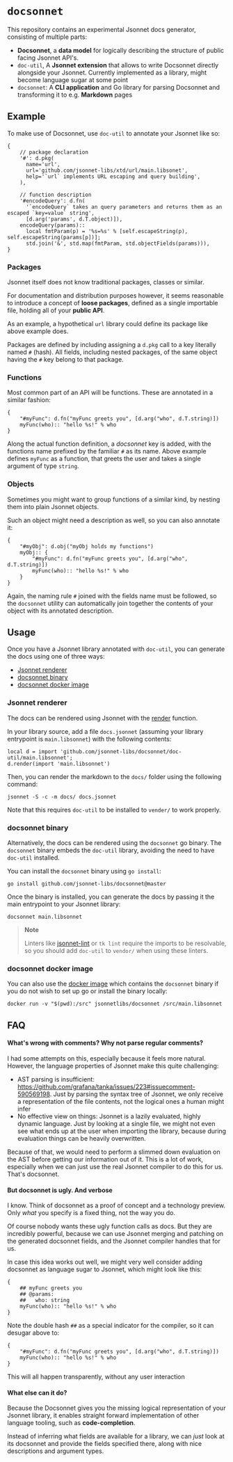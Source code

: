 # `docsonnet`

This repository contains an experimental Jsonnet docs generator, consisting of multiple parts:

- **Docsonnet**, a **data model** for logically describing the structure of public
  facing Jsonnet API's.
- `doc-util`, A **Jsonnet extension** that allows to write Docsonnet directly
  alongside your Jsonnet. Currently implemented as a library, might become
  language sugar at some point
- `docsonnet`: A **CLI application** and Go library for parsing Docsonnet and
  transforming it to e.g. **Markdown** pages

## Example

To make use of Docsonnet, use `doc-util` to annotate your Jsonnet like so:

```jsonnet
{
    // package declaration
    '#': d.pkg(
      name='url',
      url='github.com/jsonnet-libs/xtd/url/main.libsonet',
      help='`url` implements URL escaping and query building',
    ),

    // function description
    '#encodeQuery': d.fn(
      '`encodeQuery` takes an query parameters and returns them as an escaped `key=value` string',
      [d.arg('params', d.T.object)]),
    encodeQuery(params)::
      local fmtParam(p) = '%s=%s' % [self.escapeString(p), self.escapeString(params[p])];
      std.join('&', std.map(fmtParam, std.objectFields(params))),
}
```

### Packages

Jsonnet itself does not know traditional packages, classes or similar.

For documentation and distribution purposes however, it seems reasonable to introduce a concept of **loose packages**, defined as a single importable file, holding all of your **public API**.

As an example, a hypothetical `url` library could define its package like above example does.

Packages are defined by including assigning a `d.pkg` call to a key literally named `#` (hash). All fields, including nested packages, of the same object having the `#` key belong to that package.

### Functions

Most common part of an API will be functions. These are annotated in a similar fashion:

```jsonnet
{
    "#myFunc": d.fn("myFunc greets you", [d.arg("who", d.T.string)])
    myFunc(who):: "hello %s!" % who
}
```

Along the actual function definition, a _docsonnet_ key is added, with the functions name prefixed by the familiar `#` as its name.
Above example defines `myFunc` as a function, that greets the user and takes a single argument of type `string`.

### Objects

Sometimes you might want to group functions of a similar kind, by nesting them into plain Jsonnet objects.

Such an object might need a description as well, so you can also annotate it:

```jsonnet
{
    "#myObj": d.obj("myObj holds my functions")
    myObj:: {
        "#myFunc": d.fn("myFunc greets you", [d.arg("who", d.T.string)])
        myFunc(who):: "hello %s!" % who
    }
}
```

Again, the naming rule `#` joined with the fields name must be followed, so the `docsonnet` utility can automatically join together the contents of your object with its annotated description.


## Usage

Once you have a Jsonnet library annotated with `doc-util`, you can generate the docs using one of three ways:

- [Jsonnet renderer](#jsonnet-renderer)
- [docsonnet binary](#docsonnet-binary)
- [docsonnet docker image](#docsonnet-docker-image)

### Jsonnet renderer

The docs can be rendered using Jsonnet with the
[render](https://github.com/jsonnet-libs/docsonnet/tree/master/doc-util#fn-render) function.

In your library source, add a file `docs.jsonnet` (assuming your library entrypoint is `main.libsonnet`) with the
following contents:

```jsonnet
local d = import 'github.com/jsonnet-libs/docsonnet/doc-util/main.libsonnet';
d.render(import 'main.libsonnet')
```

Then, you can render the markdown to the `docs/` folder using the following command:

```
jsonnet -S -c -m docs/ docs.jsonnet
```

Note that this requires `doc-util` to be installed to `vender/` to work properly.

### docsonnet binary

Alternatively, the docs can be rendered using the `docsonnet` go binary. The `docsonnet` binary embeds the `doc-util`
library, avoiding the need to have `doc-util` installed.

You can install the `docsonnet` binary using `go install`:

```
go install github.com/jsonnet-libs/docsonnet@master
```

Once the binary is installed, you can generate the docs by passing it the main entrypoint to your Jsonnet library:

```
docsonnet main.libsonnet
```

> **Note**
>
> Linters like [jsonnet-lint](https://pkg.go.dev/github.com/google/go-jsonnet/linter) or `tk lint` require the imports to be resolvable, so you should add `doc-util` to `vendor/` when using these linters.

### docsonnet docker image

You can also use the [docker image](https://hub.docker.com/r/jsonnetlibs/docsonnet) which contains the `docsonnet`
binary if you do not wish to set up go or install the binary locally:

```
docker run -v "$(pwd):/src" jsonnetlibs/docsonnet /src/main.libsonnet
```


## FAQ

#### What's wrong with comments? Why not parse regular comments?

I had some attempts on this, especially because it feels more natural. However, the language properties of Jsonnet make this quite challenging:

- AST parsing is insufficient:
  https://github.com/grafana/tanka/issues/223#issuecomment-590569198. Just by
  parsing the syntax tree of Jsonnet, we only receive a representation of the
  file contents, not the logical ones a human might infer
- No effective view on things: Jsonnet is a lazily evaluated, highly dynamic
  language. Just by looking at a single file, we might not even see what ends up
  at the user when importing the library, because during evaluation things can
  be heavily overwritten.

Because of that, we would need to perform a slimmed down evaluation on the AST before getting our information out of it. This is a lot of work, especially when we can just use the real Jsonnet compiler to do this for us. That's docsonnet.

#### But docsonnet is ugly. And verbose

I know. Think of docsonnet as a proof of concept and a technology preview. Only _what_ you specify is a fixed thing, not the way you do.

Of course nobody wants these ugly function calls as docs. But they are incredibly powerful, because we can use Jsonnet merging and patching on the generated docsonnet fields, and the Jsonnet compiler handles that for us.

In case this idea works out well, we might very well consider adding docsonnet as language sugar to Jsonnet, which might look like this:

```jsonnet
{
    ## myFunc greets you
    ## @params:
    ##   who: string
    myFunc(who):: "hello %s!" % who
}
```

Note the double hash `##` as a special indicator for the compiler, so it can desugar above to:

```jsonnet
{
    "#myFunc": d.fn("myFunc greets you", [d.arg("who", d.T.string)])
    myFunc(who):: "hello %s!" % who
}
```

This will all happen transparently, without any user interaction

#### What else can it do?

Because the Docsonnet gives you the missing logical representation of your Jsonnet library, it enables straight forward implementation of other language tooling, such as **code-completion**.

Instead of inferring what fields are available for a library, we can _just_ look at its docsonnet and provide the fields specified there, along with nice descriptions and argument types.

